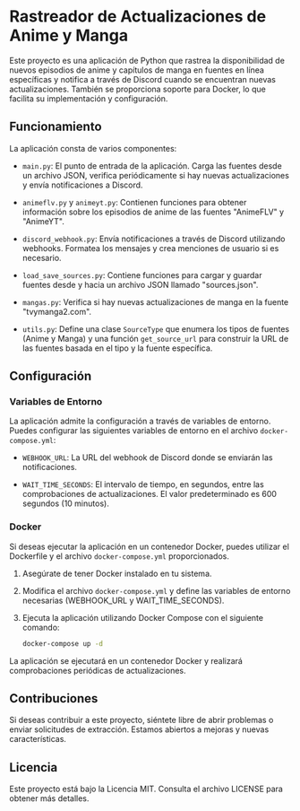 # Rastreador de Actualizaciones de Anime y Manga

Este proyecto es una aplicación de Python que rastrea la disponibilidad de nuevos episodios de anime y capítulos de manga en fuentes en línea específicas y notifica a través de Discord cuando se encuentran nuevas actualizaciones. También se proporciona soporte para Docker, lo que facilita su implementación y configuración.

## Funcionamiento

La aplicación consta de varios componentes:

- `main.py`: El punto de entrada de la aplicación. Carga las fuentes desde un archivo JSON, verifica periódicamente si hay nuevas actualizaciones y envía notificaciones a Discord.

- `animeflv.py` y `animeyt.py`: Contienen funciones para obtener información sobre los episodios de anime de las fuentes "AnimeFLV" y "AnimeYT".

- `discord_webhook.py`: Envía notificaciones a través de Discord utilizando webhooks. Formatea los mensajes y crea menciones de usuario si es necesario.

- `load_save_sources.py`: Contiene funciones para cargar y guardar fuentes desde y hacia un archivo JSON llamado "sources.json".

- `mangas.py`: Verifica si hay nuevas actualizaciones de manga en la fuente "tvymanga2.com".

- `utils.py`: Define una clase `SourceType` que enumera los tipos de fuentes (Anime y Manga) y una función `get_source_url` para construir la URL de las fuentes basada en el tipo y la fuente específica.

## Configuración

### Variables de Entorno

La aplicación admite la configuración a través de variables de entorno. Puedes configurar las siguientes variables de entorno en el archivo `docker-compose.yml`:

- `WEBHOOK_URL`: La URL del webhook de Discord donde se enviarán las notificaciones.

- `WAIT_TIME_SECONDS`: El intervalo de tiempo, en segundos, entre las comprobaciones de actualizaciones. El valor predeterminado es 600 segundos (10 minutos).

### Docker

Si deseas ejecutar la aplicación en un contenedor Docker, puedes utilizar el Dockerfile y el archivo `docker-compose.yml` proporcionados.

1. Asegúrate de tener Docker instalado en tu sistema.

2. Modifica el archivo `docker-compose.yml` y define las variables de entorno necesarias (WEBHOOK_URL y WAIT_TIME_SECONDS).

3. Ejecuta la aplicación utilizando Docker Compose con el siguiente comando:

   ```bash
   docker-compose up -d
   ```

La aplicación se ejecutará en un contenedor Docker y realizará comprobaciones periódicas de actualizaciones.

## Contribuciones

Si deseas contribuir a este proyecto, siéntete libre de abrir problemas o enviar solicitudes de extracción. Estamos abiertos a mejoras y nuevas características.

## Licencia

Este proyecto está bajo la Licencia MIT. Consulta el archivo LICENSE para obtener más detalles.